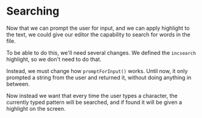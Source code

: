 # Searching

Now that we can prompt the user for input, and we can apply highlight to the
text, we could give our editor the capability to search for words in the file.

To be able to do this, we'll need several changes. We defined the `incsearch`
highlight, so we don't need to do that.

Instead, we must change how `promptForInput()` works. Until now, it only
prompted a string from the user and returned it, without doing anything in
between.

Now instead we want that every time the user types a character, the currently
typed pattern will be searched, and if found it will be given a highlight on
the screen.

